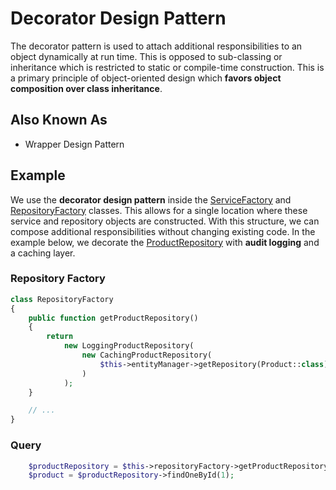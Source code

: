 # Decorator Design Pattern

The decorator pattern is used to attach additional responsibilities to an object
dynamically at run time. This is opposed to sub-classing or inheritance which is restricted
to static or compile-time construction. This is a primary principle of object-oriented design
which **favors object composition over class inheritance**.

## Also Known As

* Wrapper Design Pattern

## Example

We use the **decorator design pattern** inside the
[ServiceFactory](../../../src/Service/ServiceFactory.php) and
[RepositoryFactory](../../../src/EntityRepository/RepositoryFactory.php) classes. This allows for
a single location where these service and repository objects are constructed. With this
structure, we can compose additional responsibilities without changing existing code. In the
example below, we decorate the
[ProductRepository](../../../src/EntityRepository/ProductRepository.php)
with **audit logging** and a caching layer.

### Repository Factory

```php
class RepositoryFactory
{
    public function getProductRepository()
    {
        return
            new LoggingProductRepository(
                new CachingProductRepository(
                    $this->entityManager->getRepository(Product::class)
                )
            );
    }

    // ...
}
```

### Query

```php
    $productRepository = $this->repositoryFactory->getProductRepository();
    $product = $productRepository->findOneById(1);
```
